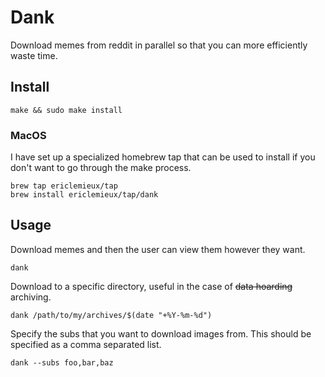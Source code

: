 # Dank

Download memes from reddit in parallel so that you can more efficiently waste time.

## Install

```shell
make && sudo make install
```

### MacOS

I have set up a specialized homebrew tap that can be used to install if you don't want to go through the make process.

```shell
brew tap ericlemieux/tap
brew install ericlemieux/tap/dank
```

## Usage

Download memes and then the user can view them however they want.

```shell
dank
```

Download to a specific directory, useful in the case of ~~data hoarding~~ archiving.

```shell
dank /path/to/my/archives/$(date "+%Y-%m-%d")
```

Specify the subs that you want to download images from. This should be specified as a comma separated list.

```shell
dank --subs foo,bar,baz
```
